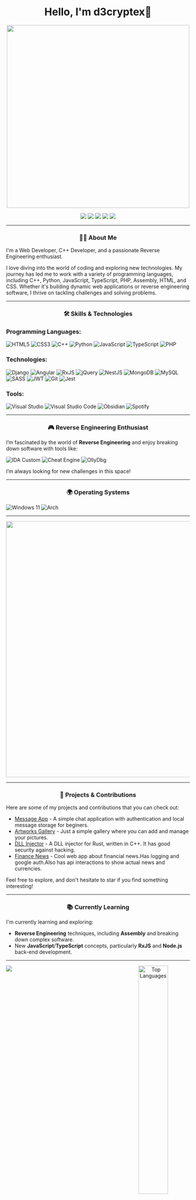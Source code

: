 <h1 align="center">Hello, I'm d3cryptex👋</h1>

<p align="center"> 
  <img src="https://media.giphy.com/media/v1.Y2lkPTc5MGI3NjExZ3AxdGZrZ2ZreDdoaDA4cHE3NHBxZGwwZmhrdmltMjJ6dzV4c2gyNSZlcD12MV9naWZzX3NlYXJjaCZjdD1n/NKEt9elQ5cR68/giphy.gif" width="500"/>
</p>

<p align="center">
 <img src="https://img.shields.io/badge/Discord-%235865F2.svg?style=for-the-badge&logo=discord&logoColor=white"/>
 <img src="https://img.shields.io/badge/Gmail-D14836?style=for-the-badge&logo=gmail&logoColor=white"/>
 <img src="https://img.shields.io/badge/linkedin-%230077B5.svg?style=for-the-badge&logo=linkedin&logoColor=white"/>
 <img src="https://img.shields.io/badge/Telegram-2CA5E0?style=for-the-badge&logo=telegram&logoColor=white"/>
 <img src="https://img.shields.io/badge/YouTube-%23FF0000.svg?style=for-the-badge&logo=YouTube&logoColor=white"/>
</p>

---

<h3 align="center"> 
  🧑‍💻 About Me
</h3>

I'm a Web Developer, C++ Developer, and a passionate Reverse Engineering enthusiast.

I love diving into the world of coding and exploring new technologies. My journey has led me to work with a variety of programming languages, including C++, Python, JavaScript, TypeScript, PHP, Assembly, HTML, and CSS. Whether it's building dynamic web applications or reverse engineering software, I thrive on tackling challenges and solving problems.

---

<h3 align="center"> 
  🛠️ Skills & Technologies
</h3>

### Programming Languages:
![HTML5](https://img.shields.io/badge/html5-%23E34F26.svg?style=for-the-badge&logo=html5&logoColor=white)
![CSS3](https://img.shields.io/badge/css3-%231572B6.svg?style=for-the-badge&logo=css3&logoColor=white)
![C++](https://img.shields.io/badge/c++-%2300599C.svg?style=for-the-badge&logo=c%2B%2B&logoColor=white)
![Python](https://img.shields.io/badge/python-3670A0?style=for-the-badge&logo=python&logoColor=ffdd54)
![JavaScript](https://img.shields.io/badge/javascript-%23323330.svg?style=for-the-badge&logo=javascript&logoColor=%23F7DF1E)
![TypeScript](https://img.shields.io/badge/typescript-%23007ACC.svg?style=for-the-badge&logo=typescript&logoColor=white)
![PHP](https://img.shields.io/badge/php-%23777BB4.svg?style=for-the-badge&logo=php&logoColor=white)

### Technologies:
![Django](https://img.shields.io/badge/django-%23092E20.svg?style=for-the-badge&logo=django&logoColor=white)
![Angular](https://img.shields.io/badge/angular-%23DD0031.svg?style=for-the-badge&logo=angular&logoColor=white)
![RxJS](https://img.shields.io/badge/rxjs-%23B7178C.svg?style=for-the-badge&logo=reactivex&logoColor=white)
![jQuery](https://img.shields.io/badge/jquery-%230769AD.svg?style=for-the-badge&logo=jquery&logoColor=white)
![NestJS](https://img.shields.io/badge/nestjs-%23E0234E.svg?style=for-the-badge&logo=nestjs&logoColor=white)
![MongoDB](https://img.shields.io/badge/MongoDB-%234ea94b.svg?style=for-the-badge&logo=mongodb&logoColor=white)
![MySQL](https://img.shields.io/badge/mysql-4479A1.svg?style=for-the-badge&logo=mysql&logoColor=white)
![SASS](https://img.shields.io/badge/SASS-hotpink.svg?style=for-the-badge&logo=SASS&logoColor=white)
![JWT](https://img.shields.io/badge/JWT-black?style=for-the-badge&logo=JSON%20web%20tokens)
![Git](https://img.shields.io/badge/git-%23F05033.svg?style=for-the-badge&logo=git&logoColor=white)
![Jest](https://img.shields.io/badge/-jest-%23C21325?style=for-the-badge&logo=jest&logoColor=white)

### Tools:
![Visual Studio](https://img.shields.io/badge/Visual%20Studio-5C2D91.svg?style=for-the-badge&logo=visual-studio&logoColor=white)
![Visual Studio Code](https://img.shields.io/badge/Visual%20Studio%20Code-0078d7.svg?style=for-the-badge&logo=visual-studio-code&logoColor=white)
![Obsidian](https://img.shields.io/badge/Obsidian-%23483699.svg?style=for-the-badge&logo=obsidian&logoColor=white)
![Spotify](https://img.shields.io/badge/Spotify-1ED760?style=for-the-badge&logo=spotify&logoColor=white)

---

<h3 align="center"> 
  🎮 Reverse Engineering Enthusiast
</h3>

I’m fascinated by the world of **Reverse Engineering** and enjoy breaking down software with tools like:

![IDA Custom](https://img.shields.io/badge/IDA-%23FFFFFF?style=for-the-badge&logo=ida)
![Cheat Engine](https://img.shields.io/badge/Cheat%20Engine-%2300BFFF?style=for-the-badge&logo=https://img.icons8.com/ios/50/cheat-engine.png&logoColor=white)
![OllyDbg](https://img.shields.io/badge/OllyDbg-%23FF6347?style=for-the-badge&logo=ollydbg&logoColor=white)
  
I’m always looking for new challenges in this space!

---

<h3 align="center"> 
  🌍 Operating Systems
</h3>

![Windows 11](https://img.shields.io/badge/Windows%2011-%230079d5.svg?style=for-the-badge&logo=Windows%2011&logoColor=white)
![Arch](https://img.shields.io/badge/Arch%20Linux-1793D1?logo=arch-linux&logoColor=fff&style=for-the-badge)

---

<p align="center"> 
  <img src="https://i.pinimg.com/originals/b4/e3/71/b4e371619042d1e80918d09904e90f7d.gif" width="700"/>
</p>

---

<h3 align="center"> 
  🚀 Projects & Contributions
</h3>

Here are some of my projects and contributions that you can check out:

- [Message App](https://github.com/d3cryptex/Simple-MessagingApp) - A simple chat application with authentication and local message storage for beginers.
- [Artworks Gallery](https://github.com/d3cryptex/artworks-gallery) - Just a simple gallery where you can add and manage your pictures.
- [DLL Injector](https://github.com/d3cryptex/Delusive-Loader) - A DLL injector for Rust, written in C++. It has good security against hacking.
- [Finance News]() - Cool web app about financial news.Has logging and google auth.Also has api interactions to show actual news and currencies.
  
Feel free to explore, and don't hesitate to star if you find something interesting!

---

<h3 align="center"> 
  📚 Currently Learning
</h3>

I'm currently learning and exploring:
- **Reverse Engineering** techniques, including **Assembly** and breaking down complex software.
- New **JavaScript**/**TypeScript** concepts, particularly **RxJS** and **Node.js** back-end development.

---

<!-- [![GitHub Stats](https://github-readme-stats.vercel.app/api?username=d3cryptex&show_icons=true)](https://github.com/d3cryptex) -->
<div align="center">
  <img align="left" src="https://github-readme-stats.vercel.app/api?username=d3cryptex&include_all_commits=true&count_private=true&show_icons=true&theme=dark#gh-dark-mode-only" />
  <img align="right" src="https://github-readme-stats.vercel.app/api/top-langs?username=d3cryptex&show_icons=true&locale=en&layout=compact&theme=dark#gh-dark-mode-only" alt="Top Languages" width="40%" />
</div>


